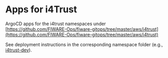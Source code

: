 # Apps for i4Trust

ArgoCD apps for the i4trust namespaces under 
[https://github.com/FIWARE-Ops/fiware-gitops/tree/master/aws/i4trust](https://github.com/FIWARE-Ops/fiware-gitops/tree/master/aws/i4trust)

See deployment instructions in the corresponding namespace folder 
(e.g., [i4trust-dev](https://github.com/FIWARE-Ops/fiware-gitops/tree/master/aws/i4trust/i4trust-dev)).

